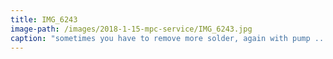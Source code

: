 ```yaml
---
title: IMG_6243
image-path: /images/2018-1-15-mpc-service/IMG_6243.jpg
caption: "sometimes you have to remove more solder, again with pump ..."
---
```


